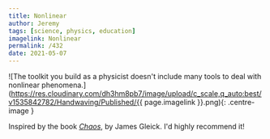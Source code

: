 ```yaml
---
title: Nonlinear
author: Jeremy
tags: [science, physics, education]
imagelink: Nonlinear
permalink: /432
date: 2021-05-07
---
```


![The toolkit you build as a physicist doesn't include many tools to deal with nonlinear phenomena.](https://res.cloudinary.com/dh3hm8pb7/image/upload/c_scale,q_auto:best/v1535842782/Handwaving/Published/{{ page.imagelink }}.png){: .centre-image }

Inspired by the book [*Chaos*](https://en.wikipedia.org/wiki/Chaos:_Making_a_New_Science), by James Gleick. I'd highly recommend it!
